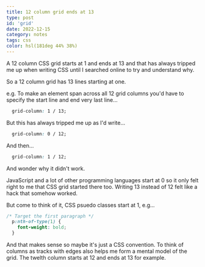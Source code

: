 ```yaml
---
title: 12 column grid ends at 13
type: post
id: 'grid'
date: 2022-12-15
category: notes
tags: css
color: hsl(181deg 44% 38%)
---
```


A 12 column CSS grid starts at 1 and ends at 13 and that has always tripped me up when writing CSS until I searched online to try and understand why.

So a 12 column grid has 13 lines starting at one.

e.g. To make an element span across all 12 grid columns you'd have to specify the start line and end very last line...

  ```css
    grid-column: 1 / 13;
  ```
But this has always tripped me up as I'd write...

  ```css
    grid-column: 0 / 12;
  ```

And then...

  ```css
    grid-column: 1 / 12;
  ```

And wonder why it didn't work.

JavaScript and a lot of other programming languages start at 0 so it only felt right to me that CSS grid started there too. Writing 13 instead of 12 felt like a hack that somehow worked.

But come to think of it, CSS psuedo classes start at 1, e.g...

  ```css
  /* Target the first paragraph */
    p:nth-of-type(1) {
      font-weight: bold;
    }
  ```

And that makes sense so maybe it's just a CSS convention. To think of columns as tracks with edges also helps me form a mental model of the grid. The twelth column starts at 12 and ends at 13 for example.